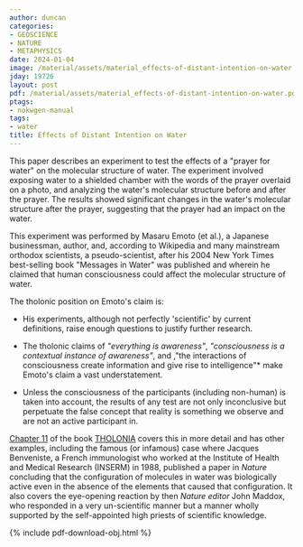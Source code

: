 ```yaml
---
author: duncan
categories:
- GEOSCIENCE
- NATURE
- METAPHYSICS
date: 2024-01-04
image: /material/assets/material_effects-of-distant-intention-on-water.jpg
jday: 19726
layout: post
pdf: /material/assets/material_effects-of-distant-intention-on-water.pdf
ptags:
- nokwgen-manual
tags:
- water
title: Effects of Distant Intention on Water
---
```


This paper describes an experiment to test the effects of a "prayer for water" on the molecular structure of water. The experiment involved exposing water to a shielded chamber with the words of the prayer overlaid on a photo, and analyzing the water's molecular structure before and after the prayer. The results showed significant changes in the water's molecular structure after the prayer, suggesting that the prayer had an impact on the water.

<!--more-->

This experiment was performed by Masaru Emoto (et al.), a Japanese businessman, author, and, according to Wikipedia and many mainstream orthodox scientists, a pseudo-scientist, after his 2004 New York Times best-selling book "Messages in Water" was published and wherein he claimed that human consciousness could affect the molecular structure of water.

The tholonic position on Emoto's claim is:

- His experiments, although not perfectly 'scientific' by current definitions, raise enough questions to justify further research.

- The tholonic claims of *"everything is awareness"*, *"consciousness is a contextual instance of awareness"*, and ,"the interactions of consciousness create information and give rise to intelligence"* make Emoto's claim a vast understatement. 

- Unless the consciousness of the participants (including non-human) is taken into account, the results of any test are not only inconclusive but perpetuate the false concept that reality is something we observe and are not an active participant in. 

[Chapter 11](/the_book/100-FIELDS.html) of the book [THOLONIA](/the_book) covers this in more detail and has other examples, including the famous (or infamous) case where Jacques Benveniste, a French immunologist who worked at the Institute of Health and Medical Research (INSERM) in 1988, published a paper in *Nature* concluding that the configuration of molecules in water was biologically active even in the absence of the elements that caused that configuration. It also covers the eye-opening reaction by then *Nature editor* John Maddox, who responded in a very un-scientific manner but a manner wholly supported by the self-appointed high priests of scientific knowledge.

{% include pdf-download-obj.html %}